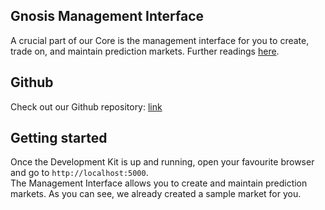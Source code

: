 Gnosis Management Interface
-----------
A crucial part of our Core is the management interface for you to create, trade on, and maintain prediction markets.
Further readings [here](https://blog.gnosis.pm/a-sneak-peek-into-the-gnosis-management-interface-1ff324c870b1).

Github
-----------
Check out our Github repository: [link](https://github.com/gnosis/gnosis-management)

Getting started
-----------
Once the Development Kit is up and running, open your favourite browser and go to `http://localhost:5000`.<br/>
The Management Interface allows you to create and maintain prediction markets.
As you can see, we already created a sample market for you.
